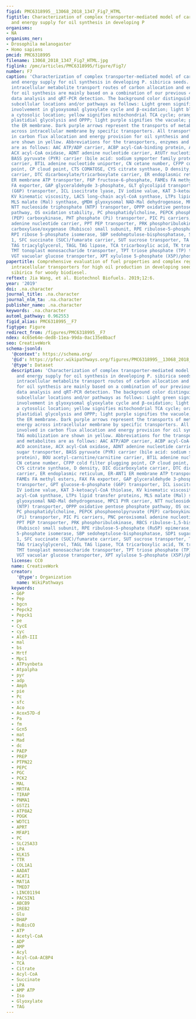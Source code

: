 ```yaml
---
figid: PMC6318995__13068_2018_1347_Fig7_HTML
figtitle: Characterization of complex transporter-mediated model of carbon allocation
  and energy supply for oil synthesis in developing P
organisms:
- NA
organisms_ner:
- Drosophila melanogaster
- Homo sapiens
pmcid: PMC6318995
filename: 13068_2018_1347_Fig7_HTML.jpg
figlink: /pmc/articles/PMC6318995/figure/Fig7/
number: F7
caption: 'Characterization of complex transporter-mediated model of carbon allocation
  and energy supply for oil synthesis in developing P. sibirica seeds. The identified
  intracellular metabolite transport routes of carbon allocation and energy supply
  for oil synthesis are mainly based on a combination of our previous 454 sequencing
  data analysis and qRT-PCR detection. The background color distinguishes different
  subcellular locations and/or pathways as follows: Light green signifies a direct
  involvement in glyoxysomal glyoxylate cycle and β-oxidation; light blue signifies
  a cytosolic location; yellow signifies mitochondrial TCA cycle; orange signifies
  plastidial glycolysis and OPPP; light purple signifies the vacuole; pink signifies
  the ER membrane. Dark purple arrows represent the transports of metabolite and energy
  across intracellular membrane by specific transporters. All transporters involved
  in carbon flux allocation and energy provision for oil synthesis and TAG mobilization
  are shown in yellow. Abbreviations for the transporters, enzymes and metabolites
  are as follows: AAC ATP/ADP carrier, ACBP acyl-CoA-binding protein, ACO aconitase,
  ACX acyl-CoA oxidase, ADNT adenine nucleotide carrier, AtUTr nucleotide sugar transporter,
  BASS pyruvate (PYR) carrier (bile acid: sodium symporter family protein), BOU acetyl-carnitine/carnitine
  carrier, BT1L adenine nucleotide uniporter, CN cetane number, CFPP cold filter plugging
  point, CP cloud point, CTS COMATOSE, CYS citrate synthase, D density, DIC dicarboxylate
  carrier, DTC dicarboxylate/tricarboxylate carrier, ER endoplasmic reticulum, ER-ANT1
  ER membrane ATP transporter, F6P fructose-6-phosphate, FAMEs FA methyl esters, FAX
  FA exporter, GAP glyceraldehyde 3-phosphate, GLT glycolipid transporter, GPT glucose-6-phosphate
  (G6P) transporter, ICL isocitrate lyase, IV iodine value, KAT 3-ketoacyl-CoA thiolase,
  KV kinematic viscosity, LACS long-chain acyl-CoA synthase, LTPs lipid transfer proteins,
  MLS malate (Mal) synthase, gMDH glyoxysomal NAD-Mal dehydrogenase, MPC1 PYR carrier,
  NTT nucleoside triphosphate (NTP) transporter, OPPP oxidative pentose phosphate
  pathway, OS oxidation stability, PC phosphatidylcholine, PEPCK phosphoenolpyruvate
  (PEP) carboxykinase, PHT phosphate (Pi) transporter, PIC Pi carriers, PNC peroxisomal
  adenine nucleotide carrier, PPT PEP transporter, PRK phosphoribulokinase, RBCS ribulose-1,5-bisphosphate
  carboxylase/oxygenase (Rubisco) small subunit, RPE ribulose-5-phosphate (Ru5P) epimerase,
  RPI ribose 5-phosphate isomerase, SBP sedoheptulose-bisphosphatase, SDP1 sugar dependent
  1, SFC succinate (SUC)/fumarate carrier, SUT sucrose transporter, TA transaldolase,
  TAG triacylglycerol, TAGL TAG lipase, TCA tricarboxylic acid, TK transketolase,
  TMT tonoplast monosaccharide transporter, TPT triose phosphate (TP) transporter,
  VGT vacuolar glucose transporter, XPT xylulose 5-phosphate (X5P)/phosphate transporter'
papertitle: Comprehensive evaluation of fuel properties and complex regulation of
  intracellular transporters for high oil production in developing seeds of Prunus
  sibirica for woody biodiesel.
reftext: Jia Wang, et al. Biotechnol Biofuels. 2019;12:6.
year: '2019'
doi: .na.character
journal_title: .na.character
journal_nlm_ta: .na.character
publisher_name: .na.character
keywords: .na.character
automl_pathway: 0.962553
figid_alias: PMC6318995__F7
figtype: Figure
redirect_from: /figures/PMC6318995__F7
ndex: 4c65e64e-ded8-11ea-99da-0ac135e8bacf
seo: CreativeWork
schema-jsonld:
  '@context': https://schema.org/
  '@id': https://pfocr.wikipathways.org/figures/PMC6318995__13068_2018_1347_Fig7_HTML.html
  '@type': Dataset
  description: 'Characterization of complex transporter-mediated model of carbon allocation
    and energy supply for oil synthesis in developing P. sibirica seeds. The identified
    intracellular metabolite transport routes of carbon allocation and energy supply
    for oil synthesis are mainly based on a combination of our previous 454 sequencing
    data analysis and qRT-PCR detection. The background color distinguishes different
    subcellular locations and/or pathways as follows: Light green signifies a direct
    involvement in glyoxysomal glyoxylate cycle and β-oxidation; light blue signifies
    a cytosolic location; yellow signifies mitochondrial TCA cycle; orange signifies
    plastidial glycolysis and OPPP; light purple signifies the vacuole; pink signifies
    the ER membrane. Dark purple arrows represent the transports of metabolite and
    energy across intracellular membrane by specific transporters. All transporters
    involved in carbon flux allocation and energy provision for oil synthesis and
    TAG mobilization are shown in yellow. Abbreviations for the transporters, enzymes
    and metabolites are as follows: AAC ATP/ADP carrier, ACBP acyl-CoA-binding protein,
    ACO aconitase, ACX acyl-CoA oxidase, ADNT adenine nucleotide carrier, AtUTr nucleotide
    sugar transporter, BASS pyruvate (PYR) carrier (bile acid: sodium symporter family
    protein), BOU acetyl-carnitine/carnitine carrier, BT1L adenine nucleotide uniporter,
    CN cetane number, CFPP cold filter plugging point, CP cloud point, CTS COMATOSE,
    CYS citrate synthase, D density, DIC dicarboxylate carrier, DTC dicarboxylate/tricarboxylate
    carrier, ER endoplasmic reticulum, ER-ANT1 ER membrane ATP transporter, F6P fructose-6-phosphate,
    FAMEs FA methyl esters, FAX FA exporter, GAP glyceraldehyde 3-phosphate, GLT glycolipid
    transporter, GPT glucose-6-phosphate (G6P) transporter, ICL isocitrate lyase,
    IV iodine value, KAT 3-ketoacyl-CoA thiolase, KV kinematic viscosity, LACS long-chain
    acyl-CoA synthase, LTPs lipid transfer proteins, MLS malate (Mal) synthase, gMDH
    glyoxysomal NAD-Mal dehydrogenase, MPC1 PYR carrier, NTT nucleoside triphosphate
    (NTP) transporter, OPPP oxidative pentose phosphate pathway, OS oxidation stability,
    PC phosphatidylcholine, PEPCK phosphoenolpyruvate (PEP) carboxykinase, PHT phosphate
    (Pi) transporter, PIC Pi carriers, PNC peroxisomal adenine nucleotide carrier,
    PPT PEP transporter, PRK phosphoribulokinase, RBCS ribulose-1,5-bisphosphate carboxylase/oxygenase
    (Rubisco) small subunit, RPE ribulose-5-phosphate (Ru5P) epimerase, RPI ribose
    5-phosphate isomerase, SBP sedoheptulose-bisphosphatase, SDP1 sugar dependent
    1, SFC succinate (SUC)/fumarate carrier, SUT sucrose transporter, TA transaldolase,
    TAG triacylglycerol, TAGL TAG lipase, TCA tricarboxylic acid, TK transketolase,
    TMT tonoplast monosaccharide transporter, TPT triose phosphate (TP) transporter,
    VGT vacuolar glucose transporter, XPT xylulose 5-phosphate (X5P)/phosphate transporter'
  license: CC0
  name: CreativeWork
  creator:
    '@type': Organization
    name: WikiPathways
  keywords:
  - G6P
  - Pep
  - bgcn
  - Pepck2
  - Pepck1
  - pe
  - CycE
  - cyc
  - Aldh-III
  - mal
  - bs
  - Mrtf
  - Mpc1
  - ATPsynbeta
  - Atpalpha
  - pyr
  - adp
  - Amph
  - pie
  - Pc
  - sfc
  - Aco
  - Acox57D-d
  - Pa
  - fm
  - Gcn5
  - mat
  - Mad
  - dc
  - PAEP
  - PREP
  - PTPN22
  - PEPC
  - PGC
  - PCK2
  - MAL
  - MRTFA
  - TIRAP
  - PNMA1
  - GSTZ1
  - ATP8A2
  - POGK
  - WDTC1
  - APRT
  - MFAP1
  - PC
  - SLC25A33
  - LPA
  - KLK15
  - TTR
  - COL1A1
  - AADAT
  - ACAT1
  - MAT1A
  - TMED7
  - LINC01194
  - PACSIN1
  - ABCB9
  - IREB2
  - Glu
  - DHAP
  - RuBisCO
  - ATP
  - Acetyl-CoA
  - ADP
  - AMP
  - Acyl
  - Acyl-CoA-ACBP4
  - TCA
  - Citrate
  - Acyl-CoA
  - Succinate
  - LPA
  - AMP ATP
  - Iso
  - Glyoxylate
  - TAG
---
```

